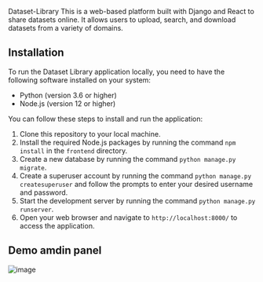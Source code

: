 Dataset-Library
This is a web-based platform built with Django and React to share datasets online. It allows users to upload, search, and download datasets from a 
variety of domains.

## Installation

To run the Dataset Library application locally, you need to have the following software installed on your system:

- Python (version 3.6 or higher)
- Node.js (version 12 or higher)

You can follow these steps to install and run the application:

1. Clone this repository to your local machine.
2. Install the required Node.js packages by running the command `npm install` in the `frontend` directory.
3. Create a new database by running the command `python manage.py migrate`.
4. Create a superuser account by running the command `python manage.py createsuperuser` and follow the prompts to enter your desired username and password.
5. Start the development server by running the command `python manage.py runserver`.
6. Open your web browser and navigate to `http://localhost:8000/` to access the application.
## Demo amdin panel
![image](https://github.com/gaurav-aditya/Dataset-Library/assets/110540811/ddbfe5cb-b6f6-4869-9c20-becd7360ad16)
